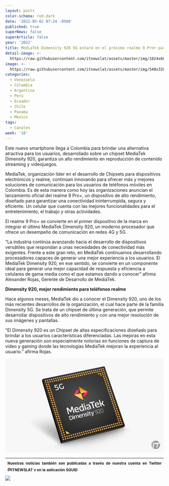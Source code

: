 ```yaml
---
layout: posts
color-schema: red-dark
date: '2022-05-02 07:24 -0500'
published: true
superNews: false
superArticle: false
year: '2022'
title: MediaTek Dimensity 920 5G estará en el próximo realme 9 Pro+ para Colombia
detail-image: >-
  https://raw.githubusercontent.com/itnewslat/assets/master/img/1024x680/tarjeta-5g-g.jpg
image: >-
  https://raw.githubusercontent.com/itnewslat/assets/master/img/540x320/tarjeta-5g-p.jpg
categories:
  - Venezuela
  - Colombia
  - Argentina
  - Perú
  - Ecuador
  - Chile
  - Panama
  - Mexico
tags:
  - Canales
week: '18'
---
```

Este nuevo smartphone llega a Colombia  para brindar una alternativa atractiva para los usuarios, desarrollado sobre un chipset  MediaTek Dimensity 920, garantiza un alto rendimiento en reproducción de contenido streaming y videojuegos. 
 
MediaTek, organización líder en el desarrollo de Chipsets para dispositivos electrónicos   y realme, continúan innovando para ofrecer más y mejores soluciones de comunicación para los usuarios de teléfonos móviles en Colombia. Es de esta manera como hoy las organizaciones anuncian el lanzamiento oficial del realme 9 Pro+, un dispositivo de alto rendimiento, diseñado para garantizar una conectividad ininterrumpida, segura y eficiente. Un celular que cuenta con las mejores funcionalidades para el entretenimiento, el trabajo y otras actividades. 
 
El realme 9 Pro+ se convierte en el primer dispositivo de la marca en integrar el último MediaTek Dimensity 920, un moderno procesador que ofrece un desempeño de comunicación en redes 4G y 5G. 
 
“La industria continúa avanzando hacia el desarrollo de dispositivos versátiles que respondan a unas necesidades de conectividad más exigentes. Frente a este gran reto, en MediaTek continuamos desarrollando procesadores capaces de generar una mejor experiencia a los usuarios. El MediaTek Dimensity 920, en ese sentido, se convierte en un componente ideal para generar una mejor capacidad de respuesta y eficiencia a celulares de gama media como el que estamos dando a conocer” afirma Alexander Rojas, Gerente de Desarrollo de MediaTek. 
 
**Dimensity 920, mejor rendimiento para teléfonos realme**
 
Hace algunos meses, MediaTek dio a conocer el Dimensity 920, uno de los más recientes desarrollos de la organización, el cual hace parte de la familia Dimensity 5G. Se trata de un chipset de última generación, que permite desarrollar dispositivos de alto rendimiento y con una mejor resolución de sus imágenes y pantallas. 
 
“El Dimensity 920 es un Chipset de altas especificaciones  diseñado para brindar a los usuarios características diferenciadas. Las mejoras en esta nueva generación son especialmente notorias en funciones de captura de video y gaming donde las tecnologías MediaTek mejoran la experiencia al usuario.” afirma Rojas. 

![](https://raw.githubusercontent.com/itnewslat/assets/master/img/540x320/tarjeta-5g-p.jpg)

<table style="height: 42px;" width="569">
<tbody>
<tr>
<td style="text-align: justify;"><sub><strong>Nuestras noticias también son publicadas a través de nuestra cuenta en Twitter <a href="https://twitter.com/itnewslat?lang=es">@ITNEWSLAT</a> y en la aplicación <a href="https://squidapp.co/en/">SQUID</a></strong></sub></td>
</tr>
</tbody>
</table>

<img src="https://tracker.metricool.com/c3po.jpg?hash=56f88a41e39ab42c063cc51676587a04"/>